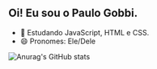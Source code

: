 ## Oi! Eu sou o Paulo Gobbi.

- 🌱 Estudando JavaScript, HTML e CSS.
- 😄 Pronomes: Ele/Dele

![Anurag's GitHub stats](https://github-readme-stats.vercel.app/api?username=gobbipg&show_icons=true&theme=dracula)
